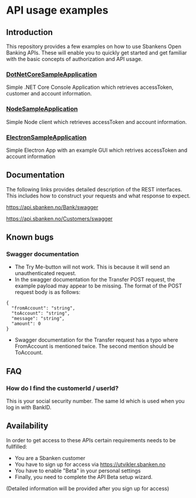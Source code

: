 # API usage examples

## Introduction

This repository provides a few examples on how to use Sbankens Open Banking APIs. These will enable you to quickly get started and get familiar with the basic concepts of authorization and API usage.

### [DotNetCoreSampleApplication](./DotNetCoreSampleApplication/)

Simple .NET Core Console Application which retrieves accessToken, customer and account information.

### [NodeSampleApplication](./NodeSampleApplication/)
Simple Node client which retrieves accessToken and account information.

### [ElectronSampleApplication](./ElectronSampleApplication/)
Simple Electron App with an example GUI which retrives accessToken and account information

## Documentation 

The following links provides detailed description of the REST interfaces. This includes how to construct your requests and what response to expect.


https://api.sbanken.no/Bank/swagger

https://api.sbanken.no/Customers/swagger

## Known bugs

### Swagger documentation

* The Try Me-button will not work. This is because it will send an unauthenticated request.
* In the swagger documentation for the Transfer POST request, the example payload may appear to be missing. The format of the POST request body is as follows:

```
{
  "fromAccount": "string",
  "toAccount": "string",
  "message": "string",
  "amount": 0
}
```
* Swagger documentation for the Transfer request has a typo where FromAccount is mentioned twice. The second mention should be ToAccount.

## FAQ

### How do I find the customerId / userId?

This is your social security number. The same Id which is used when you log in with BankID.


## Availability

In order to get access to these APIs certain requirements needs to be fullfilled:
* You are a Sbanken customer
* You have to sign up for access via https://utvikler.sbanken.no
* You have to enable "Beta" in your personal settings
* Finally, you need to complete the API Beta setup wizard.

(Detailed information will be provided after you sign up for access)




